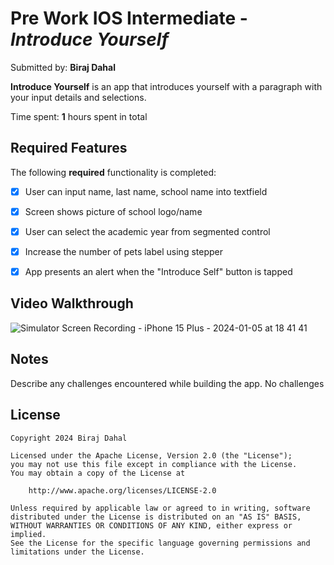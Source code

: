 # Pre Work IOS Intermediate - *Introduce Yourself*

Submitted by: **Biraj Dahal**

**Introduce Yourself** is an app that introduces yourself with a paragraph with your input details and selections.

Time spent: **1** hours spent in total

## Required Features

The following **required** functionality is completed:


- [x] User can input name, last name, school name into textfield
- [x] Screen shows picture of school logo/name
- [x] User can select the academic year from segmented control
- [x] Increase the number of pets label using stepper
- [x] App presents an alert when the "Introduce Self" button is tapped
 

## Video Walkthrough
![Simulator Screen Recording - iPhone 15 Plus - 2024-01-05 at 18 41 41](https://github.com/biraj-dahal/PreWorkSpring2024/assets/102353731/02ed1e61-c8d9-4aea-8780-f82f54d4e02f)



## Notes

Describe any challenges encountered while building the app.
 No challenges

## License

    Copyright 2024 Biraj Dahal

    Licensed under the Apache License, Version 2.0 (the "License");
    you may not use this file except in compliance with the License.
    You may obtain a copy of the License at

        http://www.apache.org/licenses/LICENSE-2.0

    Unless required by applicable law or agreed to in writing, software
    distributed under the License is distributed on an "AS IS" BASIS,
    WITHOUT WARRANTIES OR CONDITIONS OF ANY KIND, either express or implied.
    See the License for the specific language governing permissions and
    limitations under the License.
